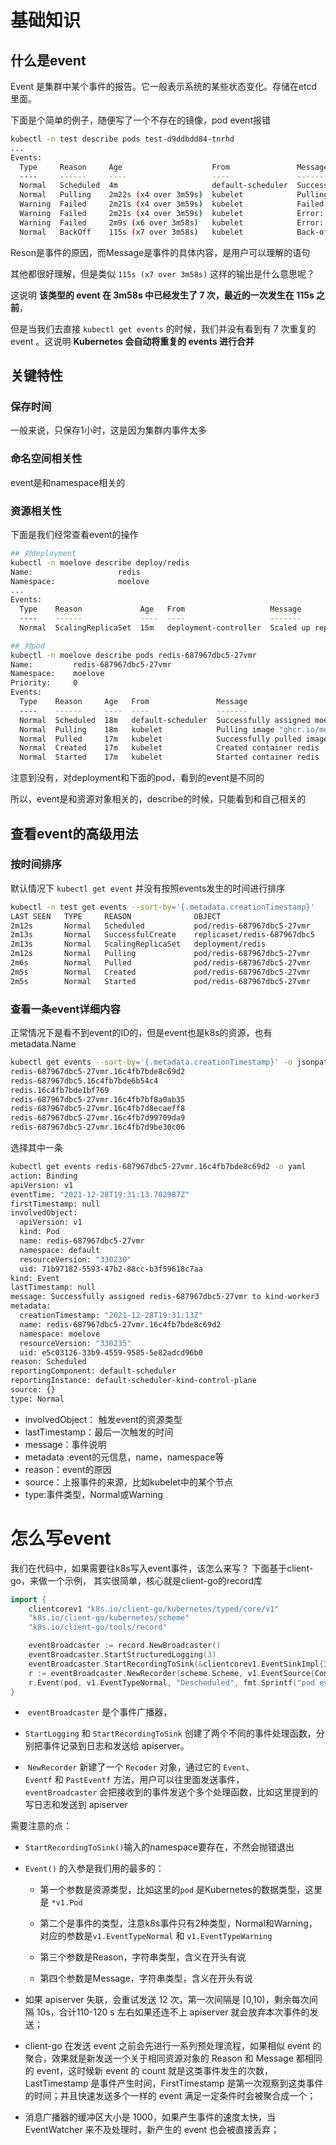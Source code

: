 # 基础知识

## 什么是event

Event 是集群中某个事件的报告。它一般表示系统的某些状态变化。存储在etcd里面。

下面是个简单的例子，随便写了一个不存在的镜像，pod event报错

```bash
kubectl -n test describe pods test-d9ddbdd84-tnrhd
...
Events:
  Type     Reason     Age                    From               Message
  ----     ------     ----                   ----               -------
  Normal   Scheduled  4m                     default-scheduler  Successfully assigned test/non-exist-d9ddbdd84-tnrhd to kind-worker3
  Normal   Pulling    2m22s (x4 over 3m59s)  kubelet            Pulling image "test::latest"
  Warning  Failed     2m21s (x4 over 3m59s)  kubelet            Failed to pull image "test::latest": rpc error: code = Unknown desc = failed to pull and unpack image "test:latest": failed to resolve reference "test::latest": failed to authorize: failed to fetch anonymous token: unexpected status: 403 Forbidden
  Warning  Failed     2m21s (x4 over 3m59s)  kubelet            Error: ErrImagePull
  Warning  Failed     2m9s (x6 over 3m58s)   kubelet            Error: ImagePullBackOff
  Normal   BackOff    115s (x7 over 3m58s)   kubelet            Back-off pulling image "test:lastest"
```

Reson是事件的原因，而Message是事件的具体内容，是用户可以理解的语句

其他都很好理解，但是类似 `115s (x7 over 3m58s)` 这样的输出是什么意思呢？

这说明 **该类型的 event 在 3m58s 中已经发生了 7 次，最近的一次发生在 115s 之前**，

但是当我们去直接 `kubectl get events` 的时候，我们并没有看到有 7 次重复的 event 。这说明 **Kubernetes 会自动将重复的 events 进行合并**

## 关键特性

### 保存时间

一般来说，只保存1小时，这是因为集群内事件太多

### 命名空间相关性

event是和namespace相关的

### 资源相关性

下面是我们经常查看event的操作

```bash
## 对deployment
kubectl -n moelove describe deploy/redis                
Name:                   redis
Namespace:              moelove
...
Events:
  Type    Reason             Age   From                   Message
  ----    ------             ----  ----                   -------
  Normal  ScalingReplicaSet  15m   deployment-controller  Scaled up replica set redis-687967dbc5 to 1

## 对pod
kubectl -n moelove describe pods redis-687967dbc5-27vmr
Name:         redis-687967dbc5-27vmr                                                                 
Namespace:    moelove
Priority:     0
Events:
  Type    Reason     Age   From               Message
  ----    ------     ----  ----               -------
  Normal  Scheduled  18m   default-scheduler  Successfully assigned moelove/redis-687967dbc5-27vmr to kind-worker3
  Normal  Pulling    18m   kubelet            Pulling image "ghcr.io/moelove/redis:alpine"
  Normal  Pulled     17m   kubelet            Successfully pulled image "ghcr.io/moelove/redis:alpine" in 6.814310968s
  Normal  Created    17m   kubelet            Created container redis
  Normal  Started    17m   kubelet            Started container redis
```

注意到没有，对deployment和下面的pod，看到的event是不同的

所以，event是和资源对象相关的，describe的时候，只能看到和自己相关的

## 查看event的高级用法

### 按时间排序

默认情况下 `kubectl get event` 并没有按照events发生的时间进行排序

```bash
kubectl -n test get events --sort-by='{.metadata.creationTimestamp}'
LAST SEEN   TYPE     REASON              OBJECT                        MESSAGE
2m12s       Normal   Scheduled           pod/redis-687967dbc5-27vmr    Successfully assigned redis-687967dbc5-27vmr to kind-worker3
2m13s       Normal   SuccessfulCreate    replicaset/redis-687967dbc5   Created pod: redis-687967dbc5-27vmr
2m13s       Normal   ScalingReplicaSet   deployment/redis              Scaled up replica set redis-687967dbc5 to 1
2m12s       Normal   Pulling             pod/redis-687967dbc5-27vmr    Pulling image "redis:alpine"
2m6s        Normal   Pulled              pod/redis-687967dbc5-27vmr    Successfully pulled image "redis:alpine" in 6.814310968s
2m5s        Normal   Created             pod/redis-687967dbc5-27vmr    Created container redis
2m5s        Normal   Started             pod/redis-687967dbc5-27vmr    Started container redis
```

### 查看一条event详细内容

正常情况下是看不到event的ID的，但是event也是k8s的资源，也有metadata.Name

```bash
kubectl get events --sort-by='{.metadata.creationTimestamp}' -o jsonpath='{range .items[*]}{.metadata.name}{"\n"}{end}'
redis-687967dbc5-27vmr.16c4fb7bde8c69d2
redis-687967dbc5.16c4fb7bde6b54c4
redis.16c4fb7bde1bf769
redis-687967dbc5-27vmr.16c4fb7bf8a0ab35
redis-687967dbc5-27vmr.16c4fb7d8ecaeff8
redis-687967dbc5-27vmr.16c4fb7d99709da9
redis-687967dbc5-27vmr.16c4fb7d9be30c06
```

选择其中一条

```bash
kubectl get events redis-687967dbc5-27vmr.16c4fb7bde8c69d2 -o yaml
action: Binding
apiVersion: v1
eventTime: "2021-12-28T19:31:13.702987Z"
firstTimestamp: null
involvedObject:
  apiVersion: v1
  kind: Pod
  name: redis-687967dbc5-27vmr
  namespace: default
  resourceVersion: "330230"
  uid: 71b97182-5593-47b2-88cc-b3f59618c7aa
kind: Event
lastTimestamp: null
message: Successfully assigned redis-687967dbc5-27vmr to kind-worker3
metadata:
  creationTimestamp: "2021-12-28T19:31:13Z"
  name: redis-687967dbc5-27vmr.16c4fb7bde8c69d2
  namespace: moelove
  resourceVersion: "330235"
  uid: e5c03126-33b9-4559-9585-5e82adcd96b0
reason: Scheduled
reportingComponent: default-scheduler
reportingInstance: default-scheduler-kind-control-plane
source: {}
type: Normal
```

- involvedObject： 触发event的资源类型
- lastTimestamp：最后一次触发的时间
- message：事件说明
- metadata :event的元信息，name，namespace等
- reason：event的原因
- source：上报事件的来源，比如kubelet中的某个节点
- type:事件类型，Normal或Warning

# 怎么写event

我们在代码中，如果需要往k8s写入event事件，该怎么来写？ 下面基于client-go，来做一个示例， 其实很简单，核心就是client-go的record库

```go
import {
    clientcorev1 "k8s.io/client-go/kubernetes/typed/core/v1"
    "k8s.io/client-go/kubernetes/scheme"
    "k8s.io/client-go/tools/record"

    eventBroadcaster := record.NewBroadcaster()
    eventBroadcaster.StartStructuredLogging(3)
    eventBroadcaster.StartRecordingToSink(&clientcorev1.EventSinkImpl{Interface: client.CoreV1().Events(pod.Namespace)})
    r := eventBroadcaster.NewRecorder(scheme.Scheme, v1.EventSource{Component: "descheduler"})
    r.Event(pod, v1.EventTypeNormal, "Descheduled", fmt.Sprintf("pod evicted by descheduler%s", "test reason for czs"))
}
```

-  `eventBroadcaster` 是个事件广播器，

- `StartLogging` 和 `StartRecordingToSink` 创建了两个不同的事件处理函数，分别把事件记录到日志和发送给 apiserver。

-  `NewRecorder` 新建了一个 `Recoder` 对象，通过它的 `Event`、`Eventf` 和 `PastEventf` 方法，用户可以往里面发送事件，`eventBroadcaster` 会把接收到的事件发送个多个处理函数，比如这里提到的写日志和发送到 apiserver

需要注意的点：

- `StartRecordingToSink()`输入的namespace要存在，不然会抛错退出

- `Event()` 的入参是我们用的最多的：
  
  - 第一个参数是资源类型，比如这里的`pod` 是Kubernetes的数据类型，这里是 `*v1.Pod` 
  
  - 第二个是事件的类型，注意k8s事件只有2种类型，Normal和Warning，对应的参数是`v1.EventTypeNormal` 和 `v1.EventTypeWarning`
  
  - 第三个参数是Reason，字符串类型，含义在开头有说
  
  - 第四个参数是Message，字符串类型，含义在开头有说

- 如果 apiserver 失联，会重试发送 12 次，第一次间隔是 [0,10)，剩余每次间隔 10s，合计110-120 s 左右如果还连不上 apiserver 就会放弃本次事件的发送；

- client-go 在发送 event 之前会先进行一系列预处理流程，如果相似 event 的聚合，效果就是新发送一个关于相同资源对象的 Reason 和 Message 都相同的 event，这时候新 event 的 count 就是这类事件发生的次数，LastTimestamp 是事件产生时间，FirstTimestamp 是第一次观察到这类事件的时间；并且快速发送多个一样的 event 满足一定条件时会被聚合成一个；

- 消息广播器的缓冲区大小是 1000，如果产生事件的速度太快，当 EventWatcher 来不及处理时，新产生的 event 也会被直接丢弃；

    
